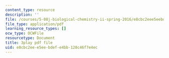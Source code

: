 ```yaml
---
content_type: resource
description: ''
file: /courses/5-08j-biological-chemistry-ii-spring-2016/e8cbc2eee5eebdefe4bb128c46f7e4ec_w4nmIfPJe9E.pdf
file_type: application/pdf
learning_resource_types: []
ocw_type: OCWFile
resourcetype: Document
title: 3play pdf file
uid: e8cbc2ee-e5ee-bdef-e4bb-128c46f7e4ec
---
```

